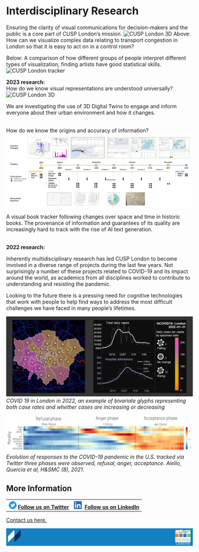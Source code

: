 # Interdisciplinary Research

Ensuring the clarity of visual communications for decision-makers and the public is a core part of CUSP London’s mission.
![CUSP London 3D](./assets/page3-1-2-2024.PNG)
Above: How can we visualize complex data relating to transport congestion in London so that it is easy to act on in a control room?

Below: A comparison of how different groups of people interpret different types of visualization, finding artists have good statistical skills.
![CUSP London tracker](./assets/page3-2-2024.png)

**2023 research:** <br>
How do we know visual representations are understood universally?<br>
![CUSP London 3D](./assets/Page3-1-2.PNG)

We are investigating the use of 3D Digital Twins to engage and inform everyone about their urban environment and how it changes.
<br>
<br>

How do we know the origins and accuracy of information?<br>
![CUSP London tracker](./assets/Page3-2.png)

A visual book tracker following changes over space and time in historic books.  The provenance of information and guarantees of its quality are increasingly hard to track with the rise of AI text generation.
<br>
<br>

**2022 research:** <br>

Inherently multidisciplinary research has led CUSP London to become involved in a diverse range of projects during the last few years. 
Not surprisingly a number of these projects related to COVID-19 and its impact around the world, as academics from all disciplines worked to contribute to understanding and resisting  the pandemic.

Looking to the future there is a pressing need for cognitive technologies that work with people to help find ways to address the most difficult challenges we have faced in many people’s lifetimes. 

![CUSP London COVID Visuals](./assets/covid2022.jpg)
*COVID 19 in London in 2022, an example of bivariate glyphs representing both case rates and whether cases are increasing or decreasing* 

![Evolution of COVID Responses](./assets/Quercia.jpg)
*Evolution of responses to the COVID-19 pandemic in the U.S. tracked via Twitter three phases were observed, refusal, anger, acceptance. Aiello, Quercia et al, H&SMC (8), 2021.*

## More Information

<table border="0" cellspacing="0" cellpadding="0">
  <tr>
    <th>
<a href="https://twitter.com/cusplondon?lang=en"><img src="./assets/Twitterblue.svg" alt="Twitter" style="width:21px;height:21px;"></a>
<a href="https://twitter.com/cusplondon?lang=en">Follow us on Twitter</a>
    </th>
        <th>
<a href="https://www.linkedin.com/company/centre-for-urban-science-and-progress-london-cusp-london-king-s-college-london/"><img src="./assets/LI-In-Bug.png" alt="Linked In" style="height:21px;"></a>
<a href="https://www.linkedin.com/company/centre-for-urban-science-and-progress-london-cusp-london-king-s-college-london/)">Follow us on LinkedIn</a>
       </th>
   </tr>
</table>

[Contact us here.](./YouCanJoinUs.md)

![CUSP London Logo](./assets/CUSPbanner_thin_03.png)
